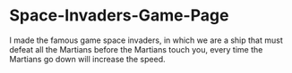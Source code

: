 # Space-Invaders-Game-Page
I made the famous game space invaders, in which we are a ship that must defeat all the Martians before the Martians touch you, every time the Martians go down will increase the speed.
